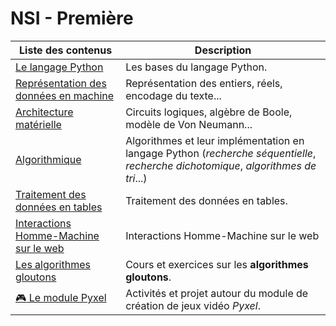 # NSI - Première

| Liste des contenus                           | Description                         |
| -------------------------------------------- | ----------------------------------- |
| [Le langage Python](bases_python/index.md) | Les bases du langage Python. |
| [Représentation des données en machine](representation_donnees/index.md) | Représentation des entiers, réels, encodage du texte... |
| [Architecture matérielle](archi/index.md) | Circuits logiques, algèbre de Boole, modèle de Von Neumann... |
| [Algorithmique](algorithmique/index.md) | Algorithmes et leur implémentation en langage Python (*recherche séquentielle*, *recherche dichotomique*, *algorithmes de tri*...) |
| [Traitement des données en tables](traitement_donnees/index.md) | Traitement des données en tables. |
| [Interactions Homme-Machine sur le web](interactions/index.md) | Interactions Homme-Machine sur le web |
| [Les algorithmes gloutons](gloutons/index.md) | Cours et exercices sur les **algorithmes gloutons**. |
| [:video_game: Le module Pyxel](pyxel/index.md) | Activités et projet autour du module de création de jeux vidéo *Pyxel*. |